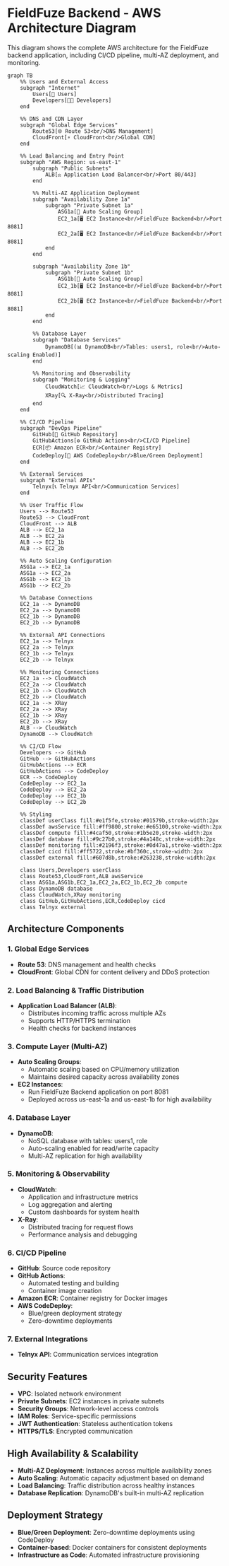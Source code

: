 # FieldFuze Backend - AWS Architecture Diagram

This diagram shows the complete AWS architecture for the FieldFuze backend application, including CI/CD pipeline, multi-AZ deployment, and monitoring.

```mermaid
graph TB
    %% Users and External Access
    subgraph "Internet"
        Users[👥 Users]
        Developers[👨‍💻 Developers]
    end

    %% DNS and CDN Layer
    subgraph "Global Edge Services"
        Route53[🌐 Route 53<br/>DNS Management]
        CloudFront[⚡ CloudFront<br/>Global CDN]
    end

    %% Load Balancing and Entry Point
    subgraph "AWS Region: us-east-1"
        subgraph "Public Subnets"
            ALB[⚖️ Application Load Balancer<br/>Port 80/443]
        end

        %% Multi-AZ Application Deployment
        subgraph "Availability Zone 1a"
            subgraph "Private Subnet 1a"
                ASG1a[🔄 Auto Scaling Group]
                EC2_1a[🖥️ EC2 Instance<br/>FieldFuze Backend<br/>Port 8081]
                EC2_2a[🖥️ EC2 Instance<br/>FieldFuze Backend<br/>Port 8081]
            end
        end

        subgraph "Availability Zone 1b"
            subgraph "Private Subnet 1b"
                ASG1b[🔄 Auto Scaling Group]
                EC2_1b[🖥️ EC2 Instance<br/>FieldFuze Backend<br/>Port 8081]
                EC2_2b[🖥️ EC2 Instance<br/>FieldFuze Backend<br/>Port 8081]
            end
        end

        %% Database Layer
        subgraph "Database Services"
            DynamoDB[(📊 DynamoDB<br/>Tables: users1, role<br/>Auto-scaling Enabled)]
        end

        %% Monitoring and Observability
        subgraph "Monitoring & Logging"
            CloudWatch[📈 CloudWatch<br/>Logs & Metrics]
            XRay[🔍 X-Ray<br/>Distributed Tracing]
        end
    end

    %% CI/CD Pipeline
    subgraph "DevOps Pipeline"
        GitHub[📁 GitHub Repository]
        GitHubActions[⚙️ GitHub Actions<br/>CI/CD Pipeline]
        ECR[📦 Amazon ECR<br/>Container Registry]
        CodeDeploy[🚀 AWS CodeDeploy<br/>Blue/Green Deployment]
    end

    %% External Services
    subgraph "External APIs"
        Telnyx[📞 Telnyx API<br/>Communication Services]
    end

    %% User Traffic Flow
    Users --> Route53
    Route53 --> CloudFront
    CloudFront --> ALB
    ALB --> EC2_1a
    ALB --> EC2_2a
    ALB --> EC2_1b
    ALB --> EC2_2b

    %% Auto Scaling Configuration
    ASG1a --> EC2_1a
    ASG1a --> EC2_2a
    ASG1b --> EC2_1b
    ASG1b --> EC2_2b

    %% Database Connections
    EC2_1a --> DynamoDB
    EC2_2a --> DynamoDB
    EC2_1b --> DynamoDB
    EC2_2b --> DynamoDB

    %% External API Connections
    EC2_1a --> Telnyx
    EC2_2a --> Telnyx
    EC2_1b --> Telnyx
    EC2_2b --> Telnyx

    %% Monitoring Connections
    EC2_1a --> CloudWatch
    EC2_2a --> CloudWatch
    EC2_1b --> CloudWatch
    EC2_2b --> CloudWatch
    EC2_1a --> XRay
    EC2_2a --> XRay
    EC2_1b --> XRay
    EC2_2b --> XRay
    ALB --> CloudWatch
    DynamoDB --> CloudWatch

    %% CI/CD Flow
    Developers --> GitHub
    GitHub --> GitHubActions
    GitHubActions --> ECR
    GitHubActions --> CodeDeploy
    ECR --> CodeDeploy
    CodeDeploy --> EC2_1a
    CodeDeploy --> EC2_2a
    CodeDeploy --> EC2_1b
    CodeDeploy --> EC2_2b

    %% Styling
    classDef userClass fill:#e1f5fe,stroke:#01579b,stroke-width:2px
    classDef awsService fill:#ff9800,stroke:#e65100,stroke-width:2px
    classDef compute fill:#4caf50,stroke:#1b5e20,stroke-width:2px
    classDef database fill:#9c27b0,stroke:#4a148c,stroke-width:2px
    classDef monitoring fill:#2196f3,stroke:#0d47a1,stroke-width:2px
    classDef cicd fill:#ff5722,stroke:#bf360c,stroke-width:2px
    classDef external fill:#607d8b,stroke:#263238,stroke-width:2px

    class Users,Developers userClass
    class Route53,CloudFront,ALB awsService
    class ASG1a,ASG1b,EC2_1a,EC2_2a,EC2_1b,EC2_2b compute
    class DynamoDB database
    class CloudWatch,XRay monitoring
    class GitHub,GitHubActions,ECR,CodeDeploy cicd
    class Telnyx external
```

## Architecture Components

### 1. **Global Edge Services**
- **Route 53**: DNS management and health checks
- **CloudFront**: Global CDN for content delivery and DDoS protection

### 2. **Load Balancing & Traffic Distribution**
- **Application Load Balancer (ALB)**: 
  - Distributes incoming traffic across multiple AZs
  - Supports HTTP/HTTPS termination
  - Health checks for backend instances

### 3. **Compute Layer (Multi-AZ)**
- **Auto Scaling Groups**: 
  - Automatic scaling based on CPU/memory utilization
  - Maintains desired capacity across availability zones
- **EC2 Instances**: 
  - Run FieldFuze Backend application on port 8081
  - Deployed across us-east-1a and us-east-1b for high availability

### 4. **Database Layer**
- **DynamoDB**: 
  - NoSQL database with tables: users1, role
  - Auto-scaling enabled for read/write capacity
  - Multi-AZ replication for high availability

### 5. **Monitoring & Observability**
- **CloudWatch**: 
  - Application and infrastructure metrics
  - Log aggregation and alerting
  - Custom dashboards for system health
- **X-Ray**: 
  - Distributed tracing for request flows
  - Performance analysis and debugging

### 6. **CI/CD Pipeline**
- **GitHub**: Source code repository
- **GitHub Actions**: 
  - Automated testing and building
  - Container image creation
- **Amazon ECR**: Container registry for Docker images
- **AWS CodeDeploy**: 
  - Blue/green deployment strategy
  - Zero-downtime deployments

### 7. **External Integrations**
- **Telnyx API**: Communication services integration

## Security Features

- **VPC**: Isolated network environment
- **Private Subnets**: EC2 instances in private subnets
- **Security Groups**: Network-level access controls
- **IAM Roles**: Service-specific permissions
- **JWT Authentication**: Stateless authentication tokens
- **HTTPS/TLS**: Encrypted communication

## High Availability & Scalability

- **Multi-AZ Deployment**: Instances across multiple availability zones
- **Auto Scaling**: Automatic capacity adjustment based on demand
- **Load Balancing**: Traffic distribution across healthy instances
- **Database Replication**: DynamoDB's built-in multi-AZ replication

## Deployment Strategy

- **Blue/Green Deployment**: Zero-downtime deployments using CodeDeploy
- **Container-based**: Docker containers for consistent deployments
- **Infrastructure as Code**: Automated infrastructure provisioning
